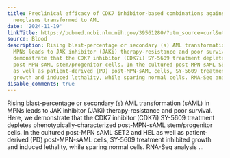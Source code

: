 ```yaml
---
title: Preclinical efficacy of CDK7 inhibitor-based combinations against myeloproliferative
  neoplasms transformed to AML
date: '2024-11-19'
linkTitle: https://pubmed.ncbi.nlm.nih.gov/39561280/?utm_source=curl&utm_medium=rss&utm_campaign=journals&utm_content=7603509&fc=None&ff=20241120172112&v=2.18.0.post9+e462414
source: Blood
description: Rising blast-percentage or secondary (s) AML transformation (sAML) in
  MPNs leads to JAK inhibitor (JAKi) therapy-resistance and poor survival. Here, we
  demonstrate that the CDK7 inhibitor (CDK7i) SY-5609 treatment depletes phenotypically-characterized
  post-MPN-sAML stem/progenitor cells. In the cultured post-MPN sAML SET2 and HEL
  as well as patient-derived (PD) post-MPN-sAML cells, SY-5609 treatment inhibited
  growth and induced lethality, while sparing normal cells. RNA-Seq analysis ...
disable_comments: true
---
```

Rising blast-percentage or secondary (s) AML transformation (sAML) in MPNs leads to JAK inhibitor (JAKi) therapy-resistance and poor survival. Here, we demonstrate that the CDK7 inhibitor (CDK7i) SY-5609 treatment depletes phenotypically-characterized post-MPN-sAML stem/progenitor cells. In the cultured post-MPN sAML SET2 and HEL as well as patient-derived (PD) post-MPN-sAML cells, SY-5609 treatment inhibited growth and induced lethality, while sparing normal cells. RNA-Seq analysis ...